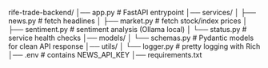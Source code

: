 rife-trade-backend/
│── app.py              # FastAPI entrypoint
│── services/
│     ├── news.py       # fetch headlines
│     ├── market.py     # fetch stock/index prices
│     ├── sentiment.py  # sentiment analysis (Ollama local)
│     └── status.py     # service health checks
│── models/
│     └── schemas.py    # Pydantic models for clean API response
│── utils/
│     └── logger.py     # pretty logging with Rich
│── .env                # contains NEWS_API_KEY
│── requirements.txt
